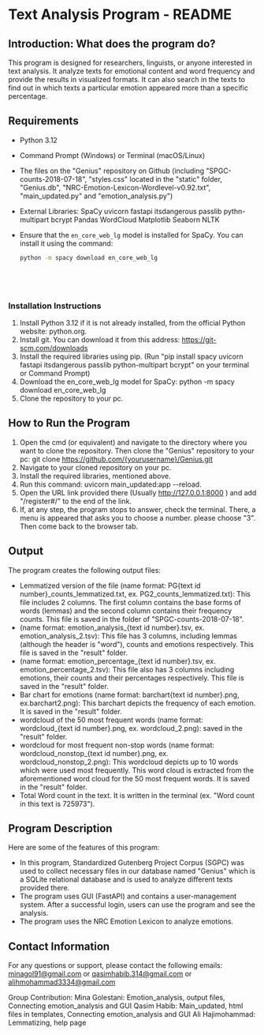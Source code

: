 # Text Analysis Program - README

## Introduction: What does the program do?

This program is designed for researchers, linguists, or anyone interested in text analysis. It analyze texts for emotional content and word frequency and provide the results in visualized formats. It can also search in the texts to find out in which texts a particular emotion appeared more than a specific percentage.

 




## Requirements
- Python 3.12
- Command Prompt (Windows) or Terminal (macOS/Linux)
- The files on the "Genius" repository on Github (including "SPGC-counts-2018-07-18", "styles.css" located in the "static" folder, "Genius.db", "NRC-Emotion-Lexicon-Wordlevel-v0.92.txt", "main_updated.py" and "emotion_analysis.py")
- External Libraries:
   SpaCy
   uvicorn
   fastapi
   itsdangerous
   passlib
   pythn-multipart
   bcrypt
   Pandas
   WordCloud
   Matplotlib
   Seaborn
   NLTK
  
- Ensure that the `en_core_web_lg` model is installed for SpaCy. You can install it using the command:
  ```bash
  python -m spacy download en_core_web_lg






### Installation Instructions
1. Install Python 3.12 if it is not already installed, from the official Python website: python.org.
2. Install git. You can download it from this address: https://git-scm.com/downloads
3. Install the required libraries using pip. (Run "pip install spacy uvicorn fastapi itsdangerous passlib python-multipart bcrypt" on your terminal or Command Prompt)
4. Download the en_core_web_lg model for SpaCy: python -m spacy download en_core_web_lg
5. Clone the repository to your pc.


## How to Run the Program
1. Open the cmd (or equivalent) and navigate to the directory where you want to clone the repository. Then clone the "Genius" repository to your pc: git clone https://github.com/{yourusername}/Genius.git
2. Navigate to your cloned repository on your pc.
3. Install the required libraries, mentioned above.
4. Run this command: uvicorn main_updated:app --reload.
5. Open the URL link provided there (Usually http://127.0.0.1:8000 ) and add "/register#/" to the end of the link.
6. If, at any step, the program stops to answer, check the terminal. There, a menu is appeared that asks you to choose a number. please choose "3". Then come back to the browser tab.



## Output
The program creates the following output files:
- Lemmatized version of the file (name format: PG{text id number}_counts_lemmatized.txt, ex. PG2_counts_lemmatized.txt): This file includes 2 columns. The first column contains the base forms of words (lemmas) and the second column contains their frequency counts. This file is saved in the folder of "SPGC-counts-2018-07-18".
- (name format: emotion_analysis_{text id number}.tsv, ex. emotion_analysis_2.tsv): This file has 3 columns, including lemmas (although the header is "word"), counts and emotions respectively. This file is saved in the "result" folder.
- (name format: emotion_percentage_{text id number}.tsv, ex. emotion_percentage_2.tsv): This file also has 3 columns including emotions, their counts and their percentages respectively. This file is saved in the "result" folder.
- Bar chart for emotions (name format: barchart{text id number}.png, ex.barchart2.png): This barchart depicts the frequency of each emotion. It is saved in the "result" folder.
- wordcloud of the 50 most frequent words (name format: wordcloud_{text id number}.png, ex. wordcloud_2.png): saved in the "result" folder.
- wordcloud for most frequent non-stop words (name format: wordcloud_nonstop_{text id number}.png, ex. wordcloud_nonstop_2.png): This wordcloud depicts up to 10 words which were used most frequently. This word cloud is extracted from the aforementioned word cloud for the 50 most frequent words. It is saved in the "result" folder. 
- Total Word count in the text. It is written in the terminal (ex. "Word count in this text is  725973").


## Program Description
Here are some of the features of this program:
- In this program, Standardized Gutenberg Project Corpus (SGPC) was used to collect necessary files in our database named "Genius" which is a SQLite relational database and is used to analyze different texts provided there. 
- The program uses GUI (FastAPI) and contains a user-management system. After a successful login, users can use the program and see the analysis.
- The program uses the NRC Emotion Lexicon to analyze emotions.



## Contact Information
For any questions or support, please contact the following emails:
minagol91@gmail.com
or
qasimhabib.314@gmail.com
or
alihmohammad3334@gmail.com

Group Contribution:
Mina Golestani: Emotion_analysis, output files, Connecting emotion_analysis and GUI
Qasim Habib: Main_updated, html files in templates, Connecting emotion_analysis and GUI
Ali Hajimohammad: Lemmatizing, help page

